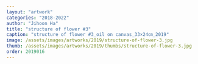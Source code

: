```yaml
---
layout: "artwork"
categories: "2018-2022"
author: "Jihoon Ha"
title: "structure of flower #3"
caption: "structure of flower #3_oil on canvas_33×24㎝_2019"
image: /assets/images/artworks/2019/structure-of-flower-3.jpg
thumb: /assets/images/artworks/2019/thumbs/structure-of-flower-3.jpg
order: 2019016
---
```

